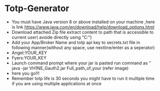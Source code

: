 # Totp-Generator
- You must have Java version 8 or above installed on your machine 
    ,here is link https://www.java.com/en/download/help/download_options.html
- Download attached Zip file extract content to path that is accessible to current user( avoide directly using "C:")
- Add your App/Broker Name and totp api key to secrets.txt file in following manner(without any space, use nextline/enter as a seperator)
- Angel:YOUR_KEY 
- Fyers:YOUR_KEY 
- Launch command prompt where your jar is pasted run command as " java -jar VH1NE_Gauth2.jar Full_path_of_your (refer image)
- here you go!!!
- Remember totp life is 30 seconds you might have to run it multiple time if you are using multiple applications at once
